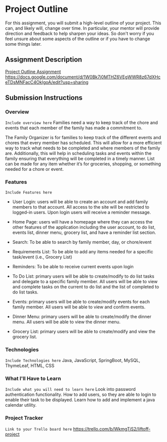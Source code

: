 # Project Outline
For this assignment, you will submit a high-level outline of your project. This can, and likely will, change over time. In particular, your mentor will provide direction and feedback to help sharpen your ideas. So don't worry if you feel unsure about some aspects of the outline or if you have to change some things later.

## Assignment Description
[Project Outline Assignment](https://education.launchcode.org/liftoff/modules/assignments/project-outline)
https://docs.google.com/document/d/1W0Bk7j0MTHZ6VEgWWR8z67dXHceTDsMNFacC4OklgoA/edit?usp=sharing
## Submission Instructions

### Overview
``` Include overview here ```
Families need a way to keep track of the chore and events that each member of the family has made a commitment to.

The Family Organizer is for families to keep track of the different events and chores that every member has scheduled. This will allow for a more efficient way to track what needs to be completed and where members of the family are. Additionally, this will help in scheduling tasks and events within the family ensuring that everything will be completed in a timely manner. List can be made for any item whether it’s for groceries, shopping, or something needed for a chore or event.

### Features
``` Include Features here ```
- User Login: users will be able to create an account and add family members to that account.  All access to the site will be restricted to logged-in users. Upon login users will receive a reminder message.

- Home Page: users will have a homepage where they can access the other features of the application including the user account, to do list, events list, dinner menu, grocery list, and have a reminder list section.

- Search: To be able to search by family member, day, or chore/event

- Requirements List: To be able to add any items needed for a specific task/event (i.e., Grocery List)

- Reminders: To be able to receive current events upon login

- To Do List: primary users will be able to create/modify to do list tasks and delegate to a specific family member.  All users will be able to view and complete tasks on the current to do list and the list of completed to do list tasks.

- Events: primary users will be able to create/modify events for each family member.  All users will be able to view and confirm events.

- Dinner Menu: primary users will be able to create/modify the dinner menu.  All users will be able to view the dinner menu.

- Grocery List: primary users will be able to create/modify and view the grocery list.

 
### Technologies
``` Include Technologies here ```
Java, JavaScript, SpringBoot, MySQL, ThymeLeaf, HTML, CSS

### What I'll Have to Learn
``` Include what you will need to learn here ```
Look into password authentication functionality.
How to add users, so they are able to login to enable their task to be displayed.
Learn how to add and implement a java calendar utility.

### Project Tracker
``` Link to your Trello board here ```
https://trello.com/b/WkmgTjS2/liftoff-project
